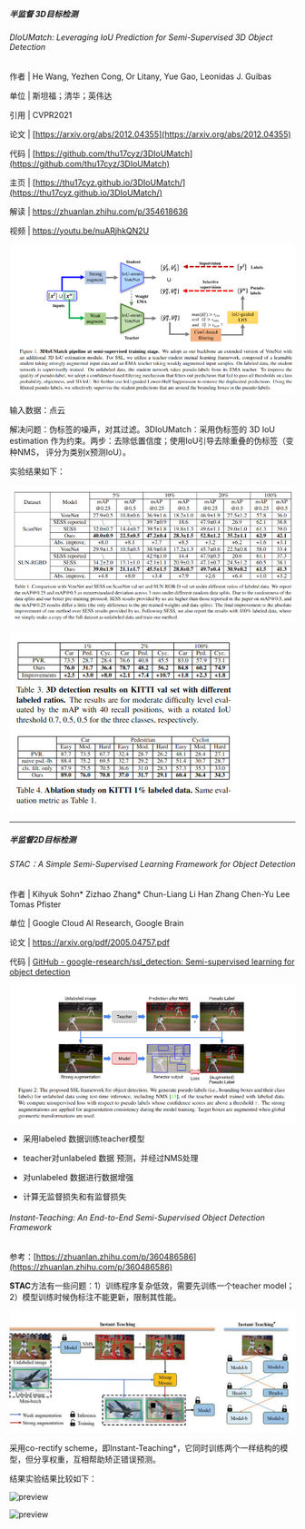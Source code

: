 ##### 半监督 3D目标检测

###### DIoUMatch: Leveraging IoU Prediction for Semi-Supervised 3D Object Detection

作者 | He Wang, Yezhen Cong, Or Litany, Yue Gao, Leonidas J. Guibas

单位 | 斯坦福；清华；英伟达

引用 | CVPR2021

论文 | [https://arxiv.org/abs/2012.04355](https://arxiv.org/abs/2012.04355)

代码 | [https://github.com/thu17cyz/3DIoUMatch](https://github.com/thu17cyz/3DIoUMatch)

主页 | [https://thu17cyz.github.io/3DIoUMatch/](https://thu17cyz.github.io/3DIoUMatch/)

解读 | https://zhuanlan.zhihu.com/p/354618636

视频 | https://youtu.be/nuARjhkQN2U

![](assets/2022-08-01-15-20-46-2022-08-01%2015-20-37%20的屏幕截图.png)

输入数据：点云

解决问题：伪标签的噪声，对其过滤。3DIoUMatch：采用伪标签的 3D IoU estimation 作为约束。两步：去除低置信度；使用IoU引导去除重叠的伪标签（变种NMS， 评分为类别x预测IoU）。

实验结果如下：

![](assets/2022-08-01-16-11-29-2022-08-01%2016-11-19%20的屏幕截图.png)

![](assets/2022-08-01-16-10-39-2022-08-01%2016-10-25%20的屏幕截图.png)

---

##### 半监督2D目标检测

###### STAC：A Simple Semi-Supervised Learning Framework for Object Detection

作者 | Kihyuk Sohn* Zizhao Zhang* Chun-Liang Li Han Zhang Chen-Yu Lee Tomas Pfister

单位 | Google Cloud AI Research, Google Brain

论文 | https://arxiv.org/pdf/2005.04757.pdf

代码 | [GitHub - google-research/ssl_detection: Semi-supervised learning for object detection](https://github.com/google-research/ssl_detection/)

![](assets/2022-08-01-15-52-47-2022-08-01%2015-52-36%20的屏幕截图.png)

- 采用labeled 数据训练teacher模型

- teacher对unlabeled 数据 预测，并经过NMS处理

- 对unlabeled 数据进行数据增强

- 计算无监督损失和有监督损失





###### Instant-Teaching: An End-to-End Semi-Supervised Object Detection Framework

参考：[https://zhuanlan.zhihu.com/p/360486586](https://zhuanlan.zhihu.com/p/360486586)

**STAC**方法有一些问题：1）训练程序复杂低效，需要先训练一个teacher model；2）模型训练时候伪标注不能更新，限制其性能。

![](assets/2022-08-01-16-02-15-2022-08-01%2016-01-58%20的屏幕截图.png)

采用co-rectify scheme，即Instant-Teaching*，它同时训练两个一样结构的模型，但分享权重，互相帮助矫正错误预测。

结果实验结果比较如下：

![preview](https://pic4.zhimg.com/v2-4927da0429a03cea01abb8d3675826e3_r.jpg)

![preview](https://pic1.zhimg.com/v2-e9745543c95540714b1a9ef409ab6f10_r.jpg)
